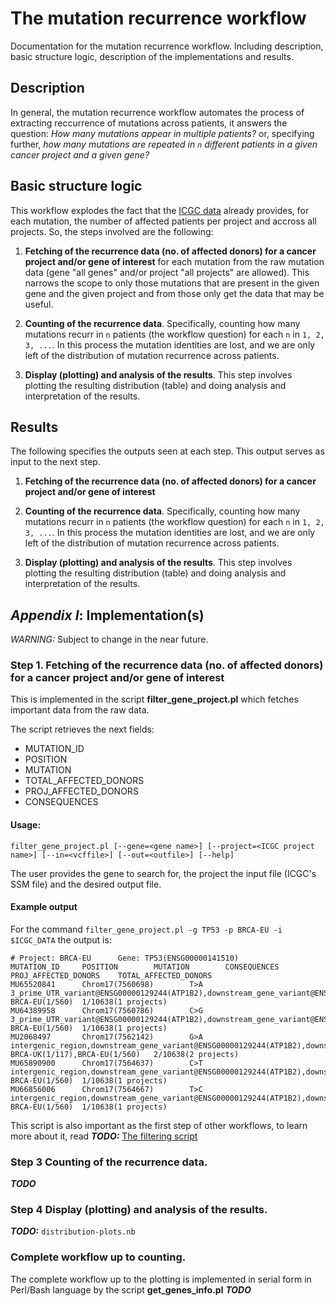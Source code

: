 The mutation recurrence workflow
=================================

Documentation for the mutation recurrence workflow. Including description, basic structure logic, description of the implementations and results.

Description
------------

In general, the mutation recurrence workflow automates the process of extracting reccurrence of mutations across patients, it answers the question: *How many mutations appear in multiple patients?* or, specifying further, *how many mutations are repeated in `n` different patients in a given cancer project and a given gene?*


Basic structure logic
---------------------

This workflow explodes the fact that the [ICGC data](https://github.com/Ad115/ICGC-data-parser/blob/develop/SSM_DATA_README.md) already provides, for each mutation, the number of affected patients per project and accross all projects. So, the steps involved are the following:

 1. **Fetching of the recurrence data (no. of affected donors) for a cancer project and/or gene of interest**  for each mutation from the raw mutation data (gene "all genes" and/or project "all projects" are allowed). This narrows the scope to only those mutations that are present in the given gene and the given project and from those only get the data that may be useful.

 2. **Counting of the recurrence data**. Specifically, counting how many mutations recurr in `n` patients (the workflow question) for each `n` in `1, 2, 3, ...`. In this process the mutation identities are lost, and we are only left of the distribution of mutation recurrence across patients.

 3. **Display (plotting) and analysis of the results**. This step involves plotting the resulting distribution (table) and doing analysis and interpretation of the results.

Results
-------
The following specifies the outputs seen at each step. This output serves as input to the next step.

1. **Fetching of the recurrence data (no. of affected donors) for a cancer project and/or gene of interest**

2. **Counting of the recurrence data**. Specifically, counting how many mutations recurr in `n` patients (the workflow question) for each `n` in `1, 2, 3, ...`. In this process the mutation identities are lost, and we are only left of the distribution of mutation recurrence across patients.

3. **Display (plotting) and analysis of the results**. This step involves plotting the resulting distribution (table) and doing analysis and interpretation of the results.


*Appendix I*: Implementation(s)
-----------------

*WARNING:* Subject to change in the near future.

### **Step 1**. Fetching of the recurrence data (no. of affected donors) for a cancer project and/or gene of interest

This is implemented in the script **filter_gene_project.pl** which fetches important data from the raw data.

The script retrieves the next fields:
 - MUTATION_ID
 - POSITION
 - MUTATION
 - TOTAL_AFFECTED_DONORS
 - PROJ_AFFECTED_DONORS    
 - CONSEQUENCES

#### Usage:
```
filter_gene_project.pl [--gene=<gene name>] [--project=<ICGC project name>] [--in=<vcffile>] [--out=<outfile>] [--help]
```

The user provides the gene to search for, the project the input file (ICGC's SSM file) and the desired output file.

#### Example output
For the command `filter_gene_project.pl -g TP53 -p BRCA-EU -i $ICGC_DATA` the output is:
```
# Project: BRCA-EU      Gene: TP53(ENSG00000141510)
MUTATION_ID     POSITION        MUTATION        CONSEQUENCES    PROJ_AFFECTED_DONORS    TOTAL_AFFECTED_DONORS
MU65520841      Chrom17(7560698)        T>A     3_prime_UTR_variant@ENSG00000129244(ATP1B2),downstream_gene_variant@ENSG00000141510(TP53),downstream_gene_variant@ENSG00000129244(ATP1B2)    BRCA-EU(1/560)  1/10638(1 projects)
MU64389958      Chrom17(7560786)        C>G     3_prime_UTR_variant@ENSG00000129244(ATP1B2),downstream_gene_variant@ENSG00000141510(TP53),downstream_gene_variant@ENSG00000129244(ATP1B2)    BRCA-EU(1/560)  1/10638(1 projects)
MU2068497       Chrom17(7562142)        G>A     intergenic_region,downstream_gene_variant@ENSG00000129244(ATP1B2),downstream_gene_variant@ENSG00000141510(TP53)      BRCA-UK(1/117),BRCA-EU(1/560)   2/10638(2 projects)
MU65890900      Chrom17(7564637)        C>T     intergenic_region,downstream_gene_variant@ENSG00000129244(ATP1B2),downstream_gene_variant@ENSG00000141510(TP53)      BRCA-EU(1/560)  1/10638(1 projects)
MU66856006      Chrom17(7564667)        T>C     intergenic_region,downstream_gene_variant@ENSG00000129244(ATP1B2),downstream_gene_variant@ENSG00000141510(TP53)      BRCA-EU(1/560)  1/10638(1 projects)
```

This script is also important as the first step of other workflows, to learn more about it, read ***TODO:*** [The filtering script](https://github.com/Ad115/ICGC-data-parser/blob/develop/FILTER_GENE_PROJECT_README.md)

### **Step 3** Counting of the recurrence data.
***TODO***

### **Step 4** Display (plotting) and analysis of the results.
***TODO:*** `distribution-plots.nb`

### Complete workflow up to counting.
The complete workflow up to the plotting is implemented in serial form in Perl/Bash language by the script **get_genes_info.pl**
***TODO***
